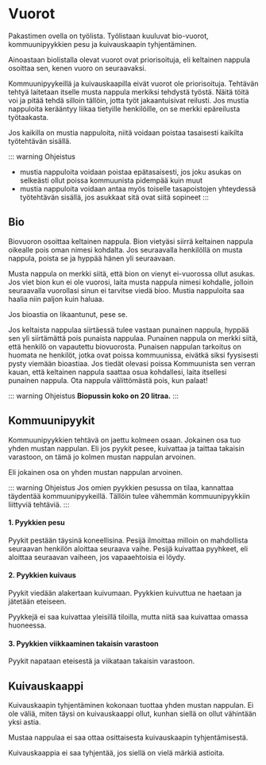 # Vuorot

Pakastimen ovella on työlista. Työlistaan kuuluvat bio-vuorot, kommuunipyykkien pesu ja kuivauskaapin tyhjentäminen.

Ainoastaan biolistalla olevat vuorot ovat priorisoituja, eli keltainen nappula osoittaa sen, kenen vuoro on seuraavaksi.

Kommuunipyykeillä ja kuivauskaapilla eivät vuorot ole priorisoituja. Tehtävän tehtyä laitetaan itselle musta nappula merkiksi tehdystä työstä. Näitä töitä voi ja pitää tehdä silloin tällöin, jotta työt jakaantuisivat reilusti. Jos mustia nappuloita kerääntyy liikaa tietyille henkilöille, on se merkki epäreilusta työtaakasta.

Jos kaikilla on mustia nappuloita, niitä voidaan poistaa tasaisesti kaikilta työtehtävän sisällä.

::: warning Ohjeistus
  - mustia nappuloita voidaan poistaa epätasaisesti, jos joku asukas on selkeästi ollut poissa kommuunista pidempää kuin muut
  - mustia nappuloita voidaan antaa myös toiselle tasapoistojen yhteydessä työtehtävän sisällä, jos asukkaat sitä ovat siitä sopineet
:::


## Bio

Biovuoron osoittaa keltainen nappula. Bion vietyäsi siirrä keltainen nappula oikealle pois oman nimesi kohdalta. Jos seuraavalla henkilöllä on musta nappula, poista se ja hyppää hänen yli seuraavaan.

Musta nappula on merkki siitä, että bion on vienyt ei-vuorossa ollut asukas. Jos viet bion kun ei ole vuorosi, laita musta nappula nimesi kohdalle, jolloin seuraavalla vuorollasi sinun ei tarvitse viedä bioo. Mustia nappuloita saa haalia niin paljon kuin haluaa.

Jos bioastia on likaantunut, pese se.

Jos keltaista nappulaa siirtäessä tulee vastaan punainen nappula, hyppää sen yli siirtämättä pois punaista nappulaa. Punainen nappula on merkki siitä, että henkilö on vapautettu biovuorosta. Punaisen nappulan tarkoitus on huomata ne henkilöt, jotka ovat poissa kommuunissa, eivätkä siksi fyysisesti pysty viemään bioastiaa. Jos tiedät olevasi poissa Kommuunista sen verran kauan, että keltainen nappula saattaa osua kohdallesi, laita itsellesi punainen nappula. Ota nappula välittömästä pois, kun palaat!

::: warning Ohjeistus
**Biopussin koko on 20 litraa.**
:::

## Kommuunipyykit

Kommuunipyykkien tehtävä on jaettu kolmeen osaan. Jokainen osa tuo yhden mustan nappulan. Eli jos pyykit pesee, kuivattaa ja taittaa takaisin varastoon, on tämä jo kolmen mustan nappulan arvoinen.

Eli jokainen osa on yhden mustan nappulan arvoinen.

::: warning Ohjeistus
Jos omien pyykkien pesussa on tilaa, kannattaa täydentää kommuunipyykeillä. Tällöin tulee vähemmän kommuunipyykkiin liittyviä tehtäviä.
:::

#### 1. Pyykkien pesu

Pyykit pestään täysinä koneellisina. Pesijä ilmoittaa milloin on mahdollista seuraavan henkilön aloittaa seuraava vaihe. Pesijä kuivattaa pyyhkeet, eli aloittaa seuraavan vaiheen, jos vapaaehtoisia ei löydy.

#### 2. Pyykkien kuivaus

Pyykit viedään alakertaan kuivumaan. Pyykkien kuivuttua ne haetaan ja jätetään eteiseen.

Pyykkejä ei saa kuivattaa yleisillä tiloilla, mutta niitä saa kuivattaa omassa huoneessa.

#### 3. Pyykkien viikkaaminen takaisin varastoon

Pyykit napataan eteisestä ja viikataan takaisin varastoon.

## Kuivauskaappi

Kuivauskaapin tyhjentäminen kokonaan tuottaa yhden mustan nappulan. Ei ole väliä, miten täysi on kuivauskaappi ollut, kunhan siellä on ollut vähintään yksi astia.

Mustaa nappulaa ei saa ottaa osittaisesta kuivauskaapin tyhjentämisestä.

Kuivauskaappia ei saa tyhjentää, jos siellä on vielä märkiä astioita.
